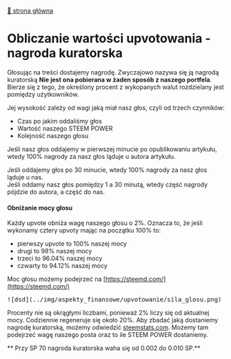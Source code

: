 [:rocket:  strona główna](/?id=podstawowe-informacje-o-steemit)

Obliczanie wartości upvotowania - nagroda kuratorska
====


Głosując na treści dostajemy nagrodę. Zwyczajowo nazywa się ją nagrodą kuratorską **Nie jest ona pobierana w żaden sposób z naszego portfela**. Bierze się z tego, że określony procent z wykopanych walut rozdzielany jest pomiędzy użytkowników.

Jej wysokość zależy od wagi jaką miał nasz głos, czyli od trzech czynników: 

 * Czas po jakim oddaliśmy głos
 * Wartość naszego STEEM POWER
 * Kolejność naszego głosu
 
Jeśli nasz głos oddajemy w pierwszej minucie po opublikowaniu artykułu, wtedy 100% nagrody za nasz głos ląduje u autora artykułu.  

Jeśli oddajemy głos po 30 minucie, wtedy 100% nagrody za nasz głos ląduje u nas.  
Jeśli oddamy nasz głos pomiędzy 1 a 30 minutą, wtedy część nagrody pójdzie do autora, a część do nas.  


#### Obniżanie mocy głosu

Każdy upvote obniża wagę naszego głosu o 2%. Oznacza to, że jeśli wykonamy cztery upvoty mając na początku 100% to:

 * pierwszy upvote to 100% naszej mocy
 * drugi to 98% naszej mocy
 * trzeci to 96.04% naszej mocy
 * czwarty to 94.12% naszej mocy
 
Moc głosu możemy podejrzeć na  [https://steemd.com/](https://steemd.com/)

<kbd>
    ![dsd](../img/aspekty_finansowe/upvotowanie/sila_glosu.png)
</kbd>

Procenty nie są okrągłymi liczbami, ponieważ 2% liczy się od aktualnej mocy.
Codziennie regeneruje się około 20%.
Aby zbadać jaką dostaniemy nagrodę kuratorską, możemy odwiedzić [steemstats.com](https://steemstats.com).
Możemy tam podejrzeć wagę naszego posta oraz to ile STEEM POWER dostaniemy.  

** Przy SP 70 nagroda kuratorska waha się od 0.002 do 0.010 SP.**



